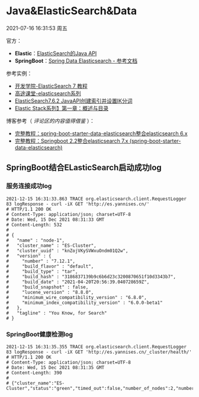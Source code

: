 # Java&ElasticSearch&Data

2021-07-16 16:31:53 周五

官方：

 - **Elastic**：[ElasticSearch的Java API](https://www.elastic.co/guide/en/elasticsearch/reference/current/api-java.html)
 - **SpringBoot**：[Spring Data Elasticsearch - 参考文档](https://docs.spring.io/spring-data/elasticsearch/docs/4.0.6.RELEASE/reference/html/#preface)

参考实例：

 - [开发学院-ElasticSearch 7 教程](https://www.kaifaxueyuan.com/server/elasticsearch7/elasticsearch-index.html)
 - [高途课堂-elasticsearch系列](https://blog.csdn.net/m0_37135421/article/details/104119720)
 - [ElasticSearch7.6.2 JavaAPI创建索引并设置IK分词](https://blog.csdn.net/GhostGuest/article/details/109760660)
 - [Elastic Stack系列】第一章：概述与目录](https://twocups.cn/index.php/2021/02/20/24/)

博客参考（ *评论区的内容值得借鉴* ）：
 - [完整教程：spring-boot-starter-data-elasticsearch整合elasticsearch 6.x](https://blog.csdn.net/chengyuqiang/article/details/86135795)
 - [完整教程：Springboot 2.2整合elasticsearch 7.x (spring-boot-starter-data-elasticsearch)](https://blog.csdn.net/chengyuqiang/article/details/102938266)

## SpringBoot结合ELasticSearch启动成功log

### 服务连接成功log

```text
2021-12-15 16:31:33.863 TRACE org.elasticsearch.client.RequestLogger 83 logResponse - curl -iX GET 'http://es.yannises.cn/'
# HTTP/1.1 200 OK
# Content-Type: application/json; charset=UTF-8
# Date: Wed, 15 Dec 2021 08:31:33 GMT
# Content-Length: 532
#
# {
#   "name" : "node-1",
#   "cluster_name" : "ES-Cluster",
#   "cluster_uuid" : "knZojVKySVWxuOndm01Q2w",
#   "version" : {
#     "number" : "7.12.1",
#     "build_flavor" : "default",
#     "build_type" : "tar",
#     "build_hash" : "3186837139b9c6b6d23c3200870651f10d3343b7",
#     "build_date" : "2021-04-20T20:56:39.040728659Z",
#     "build_snapshot" : false,
#     "lucene_version" : "8.8.0",
#     "minimum_wire_compatibility_version" : "6.8.0",
#     "minimum_index_compatibility_version" : "6.0.0-beta1"
#   },
#   "tagline" : "You Know, for Search"
# }
```

### SpringBoot健康检测log

```text
2021-12-15 16:31:35.355 TRACE org.elasticsearch.client.RequestLogger 83 logResponse - curl -iX GET 'http://es.yannises.cn/_cluster/health/'
# HTTP/1.1 200 OK
# Content-Type: application/json; charset=UTF-8
# Date: Wed, 15 Dec 2021 08:31:35 GMT
# Content-Length: 390
#
# {"cluster_name":"ES-Cluster","status":"green","timed_out":false,"number_of_nodes":2,"number_of_data_nodes":2,"active_primary_shards":217,"active_shards":434,"relocating_shards":0,"initializing_shards":0,"unassigned_shards":0,"delayed_unassigned_shards":0,"number_of_pending_tasks":0,"number_of_in_flight_fetch":0,"task_max_waiting_in_queue_millis":0,"active_shards_percent_as_number":100.0}
```



